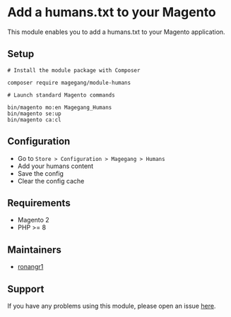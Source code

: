 # Add a humans.txt to your Magento

This module enables you to add a humans.txt to your Magento application.

## Setup

```
# Install the module package with Composer

composer require magegang/module-humans

# Launch standard Magento commands

bin/magento mo:en Magegang_Humans
bin/magento se:up
bin/magento ca:cl
```

## Configuration

* Go to `Store > Configuration > Magegang > Humans`
* Add your humans content
* Save the config
* Clear the config cache

## Requirements

* Magento 2
* PHP >= 8

## Maintainers

* [ronangr1](https://github.com/ronangr1)

## Support

If you have any problems using this module, please open an issue [here](https://github.com/magegang/m2-logo-config/issues/new).
